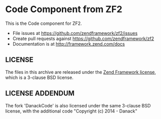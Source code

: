 Code Component from ZF2
=======================

This is the Code component for ZF2.

- File issues at https://github.com/zendframework/zf2/issues
- Create pull requests against https://github.com/zendframework/zf2
- Documentation is at http://framework.zend.com/docs

LICENSE
-------

The files in this archive are released under the [Zend Framework
license](http://framework.zend.com/license), which is a 3-clause BSD license.


LICENSE ADDENDUM
----------------
The fork 'DanackCode' is also licensed under the same 3-clause BSD license, 
with the additional code "Copyright (c) 2014 - Danack"